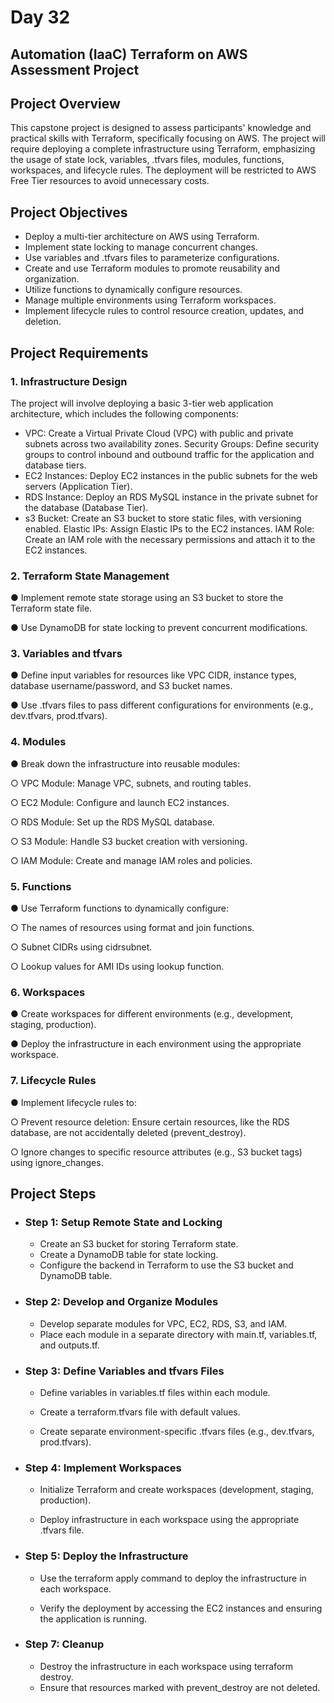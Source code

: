 # Day 32
## Automation (IaaC) Terraform on AWS Assessment Project

## Project Overview
This capstone project is designed to assess participants' knowledge and practical skills with Terraform, specifically focusing on AWS. The project will require deploying a complete infrastructure using Terraform, emphasizing the usage of state lock, variables, .tfvars files, modules, functions, workspaces, and lifecycle rules. The deployment will be restricted to AWS Free Tier resources to avoid unnecessary costs.

## Project Objectives
 - Deploy a multi-tier architecture on AWS using Terraform.
 - Implement state locking to manage concurrent changes.
 - Use variables and .tfvars files to parameterize configurations.
 - Create and use Terraform modules to promote reusability and organization.
 - Utilize functions to dynamically configure resources.
 - Manage multiple environments using Terraform workspaces.
 - Implement lifecycle rules to control resource creation, updates, and deletion.

## Project Requirements
### 1. Infrastructure Design
The project will involve deploying a basic 3-tier web application architecture, which includes the following components:
-   VPC: Create a Virtual Private Cloud (VPC) with public and private subnets across two availability zones.
Security Groups: Define security groups to control inbound and outbound traffic for the application and database tiers.
-   EC2 Instances: Deploy EC2 instances in the public subnets for the web servers (Application Tier).
-   RDS Instance: Deploy an RDS MySQL instance in the private subnet for the database (Database Tier).
-   s3 Bucket: Create an S3 bucket to store static files, with versioning enabled.
Elastic IPs: Assign Elastic IPs to the EC2 instances.
IAM Role: Create an IAM role with the necessary permissions and attach it to the EC2 instances.
### 2. Terraform State Management
●       Implement remote state storage using an S3 bucket to store the Terraform state file.

●       Use DynamoDB for state locking to prevent concurrent modifications.
### 3. Variables and tfvars
●       Define input variables for resources like VPC CIDR, instance types, database username/password, and S3 bucket names.

●       Use .tfvars files to pass different configurations for environments (e.g., dev.tfvars, prod.tfvars).
### 4. Modules
●       Break down the infrastructure into reusable modules:

○       VPC Module: Manage VPC, subnets, and routing tables.

○       EC2 Module: Configure and launch EC2 instances.

○       RDS Module: Set up the RDS MySQL database.

○       S3 Module: Handle S3 bucket creation with versioning.

○       IAM Module: Create and manage IAM roles and policies.

### 5. Functions
●       Use Terraform functions to dynamically configure:

○       The names of resources using format and join functions.

○       Subnet CIDRs using cidrsubnet.

○       Lookup values for AMI IDs using lookup function.
### 6. Workspaces
●       Create workspaces for different environments (e.g., development, staging, production).

●       Deploy the infrastructure in each environment using the appropriate workspace.
### 7. Lifecycle Rules
●       Implement lifecycle rules to:

○       Prevent resource deletion: Ensure certain resources, like the RDS database, are not accidentally deleted (prevent_destroy).

○       Ignore changes to specific resource attributes (e.g., S3 bucket tags) using ignore_changes.

## Project Steps

 - ### Step 1: Setup Remote State and Locking
     - Create an S3 bucket for storing Terraform state.
     - Create a DynamoDB table for state locking.
     - Configure the backend in Terraform to use the S3 bucket and DynamoDB table.

 - ### Step 2: Develop and Organize Modules
     - Develop separate modules for VPC, EC2, RDS, S3, and IAM.
     - Place each module in a separate directory with main.tf, variables.tf, and outputs.tf.
   

 - ### Step 3: Define Variables and tfvars Files
     - Define variables in variables.tf files within each module.
 
     - Create a terraform.tfvars file with default values.
 
     - Create separate environment-specific .tfvars files (e.g., dev.tfvars, prod.tfvars).
  


 - ### Step 4: Implement Workspaces
     - Initialize Terraform and create workspaces (development, staging, production).
     
     - Deploy infrastructure in each workspace using the appropriate .tfvars file.
     

 - ### Step 5: Deploy the Infrastructure
     - Use the terraform apply command to deploy the infrastructure in each workspace.
  
     - Verify the deployment by accessing the EC2 instances and ensuring the application is running.

 - ### Step 7: Cleanup
     - Destroy the infrastructure in each workspace using terraform destroy.
     - Ensure that resources marked with prevent_destroy are not deleted.

